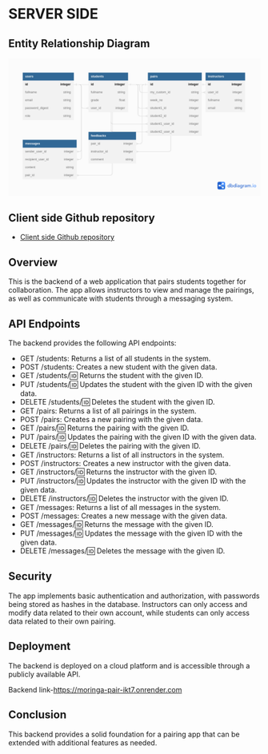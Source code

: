 # SERVER SIDE

## Entity Relationship Diagram
![ERD](./assets/erd.png)

## Client side Github repository

- [Client side Github repository](https://github.com/lihavi/Moringa-pairing-project)

## Overview
This is the backend of a web application that pairs students together for collaboration. The app allows instructors to view and manage the pairings, as well as communicate with students through a messaging system.

## API Endpoints
The backend provides the following API endpoints:

- GET /students: Returns a list of all students in the system.
- POST /students: Creates a new student with the given data.
- GET /students/:id: Returns the student with the given ID.
- PUT /students/:id: Updates the student with the given ID with the given data.
- DELETE /students/:id: Deletes the student with the given ID.
- GET /pairs: Returns a list of all pairings in the system.
- POST /pairs: Creates a new pairing with the given data.
- GET /pairs/:id: Returns the pairing with the given ID.
- PUT /pairs/:id: Updates the pairing with the given ID with the given data.
- DELETE /pairs/:id: Deletes the pairing with the given ID.
- GET /instructors: Returns a list of all instructors in the system.
- POST /instructors: Creates a new instructor with the given data.
- GET /instructors/:id: Returns the instructor with the given ID.
- PUT /instructors/:id: Updates the instructor with the given ID with the given data.
- DELETE /instructors/:id: Deletes the instructor with the given ID.
- GET /messages: Returns a list of all messages in the system.
- POST /messages: Creates a new message with the given data.
- GET /messages/:id: Returns the message with the given ID.
- PUT /messages/:id: Updates the message with the given ID with the given data.
- DELETE /messages/:id: Deletes the message with the given ID.


## Security
The app implements basic authentication and authorization, with passwords being stored as hashes in the database. Instructors can only access and modify data related to their own account, while students can only access data related to their own pairing.

## Deployment
The backend is deployed on a cloud platform and is accessible through a publicly available API.

Backend link-https://moringa-pair-ikt7.onrender.com

## Conclusion
This backend provides a solid foundation for a pairing app that can be extended with additional features as needed.
